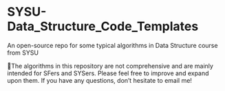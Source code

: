 # SYSU-Data_Structure_Code_Templates
An open-source repo for some typical algorithms in Data Structure course from SYSU

🤖The algorithms in this repository are not comprehensive and are mainly intended for SFers and SYSers. Please feel free to improve and expand upon them. If you have any questions, don’t hesitate to email me!
